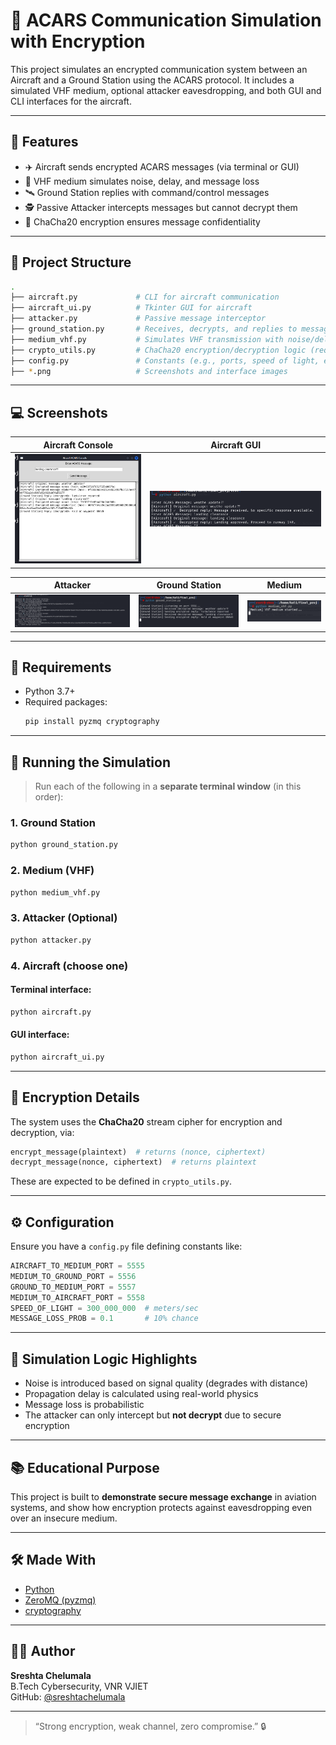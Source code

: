 # 🛫 ACARS Communication Simulation with Encryption

This project simulates an encrypted communication system between an Aircraft and a Ground Station using the ACARS protocol. It includes a simulated VHF medium, optional attacker eavesdropping, and both GUI and CLI interfaces for the aircraft.

---

## 📌 Features

- ✈️ Aircraft sends encrypted ACARS messages (via terminal or GUI)
- 📡 VHF medium simulates noise, delay, and message loss
- 🛰️ Ground Station replies with command/control messages
- 🕵️ Passive Attacker intercepts messages but cannot decrypt them
- 🔐 ChaCha20 encryption ensures message confidentiality

---

## 🧱 Project Structure

```bash
.
├── aircraft.py             # CLI for aircraft communication
├── aircraft_ui.py          # Tkinter GUI for aircraft
├── attacker.py             # Passive message interceptor
├── ground_station.py       # Receives, decrypts, and replies to messages
├── medium_vhf.py           # Simulates VHF transmission with noise/delay
├── crypto_utils.py         # ChaCha20 encryption/decryption logic (required)
├── config.py               # Constants (e.g., ports, speed of light, etc.)
├── *.png                   # Screenshots and interface images
```

---

## 💻 Screenshots

| Aircraft Console | Aircraft GUI |
|------------------|--------------|
| ![Aircraft Console](aircraft%20console.png) | ![Aircraft](aircraft.png) |

| Attacker | Ground Station | Medium |
|----------|----------------|--------|
| ![Attacker](attacker.png) | ![Ground Station](ground%20station.png) | ![Medium](medium_vhf.png) |

---

## 🔧 Requirements

- Python 3.7+
- Required packages:
  ```bash
  pip install pyzmq cryptography
  ```

---

## 🚀 Running the Simulation

> Run each of the following in a **separate terminal window** (in this order):

### 1. Ground Station
```bash
python ground_station.py
```

### 2. Medium (VHF)
```bash
python medium_vhf.py
```

### 3. Attacker (Optional)
```bash
python attacker.py
```

### 4. Aircraft (choose one)

#### Terminal interface:
```bash
python aircraft.py
```

#### GUI interface:
```bash
python aircraft_ui.py
```

---

## 🔐 Encryption Details

The system uses the **ChaCha20** stream cipher for encryption and decryption, via:

```python
encrypt_message(plaintext)  # returns (nonce, ciphertext)
decrypt_message(nonce, ciphertext)  # returns plaintext
```

These are expected to be defined in `crypto_utils.py`.

---

## ⚙️ Configuration

Ensure you have a `config.py` file defining constants like:

```python
AIRCRAFT_TO_MEDIUM_PORT = 5555
MEDIUM_TO_GROUND_PORT = 5556
GROUND_TO_MEDIUM_PORT = 5557
MEDIUM_TO_AIRCRAFT_PORT = 5558
SPEED_OF_LIGHT = 300_000_000  # meters/sec
MESSAGE_LOSS_PROB = 0.1       # 10% chance
```

---

## 🧪 Simulation Logic Highlights

- Noise is introduced based on signal quality (degrades with distance)
- Propagation delay is calculated using real-world physics
- Message loss is probabilistic
- The attacker can only intercept but **not decrypt** due to secure encryption

---

## 📚 Educational Purpose

This project is built to **demonstrate secure message exchange** in aviation systems, and show how encryption protects against eavesdropping even over an insecure medium.

---

## 🛠️ Made With

- [Python](https://www.python.org/)
- [ZeroMQ (pyzmq)](https://zeromq.org/)
- [cryptography](https://cryptography.io/)

---

## 👩‍💻 Author

**Sreshta Chelumala**  
B.Tech Cybersecurity, VNR VJIET  
GitHub: [@sreshtachelumala](https://github.com/sreshtachelumala)

---

> “Strong encryption, weak channel, zero compromise.” 🔒

